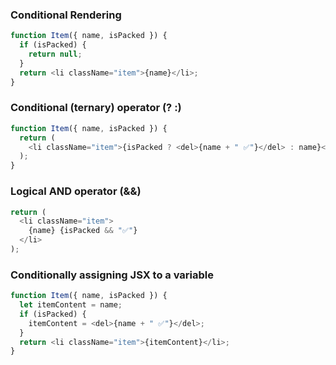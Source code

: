 ### Conditional Rendering

```javascript
function Item({ name, isPacked }) {
  if (isPacked) {
    return null;
  }
  return <li className="item">{name}</li>;
}
```

### Conditional (ternary) operator (? :)

```javascript
function Item({ name, isPacked }) {
  return (
    <li className="item">{isPacked ? <del>{name + " ✅"}</del> : name}</li>
  );
}
```

### Logical AND operator (&&)

```javascript
return (
  <li className="item">
    {name} {isPacked && "✅"}
  </li>
);
```

### Conditionally assigning JSX to a variable

```javascript
function Item({ name, isPacked }) {
  let itemContent = name;
  if (isPacked) {
    itemContent = <del>{name + " ✅"}</del>;
  }
  return <li className="item">{itemContent}</li>;
}
```
